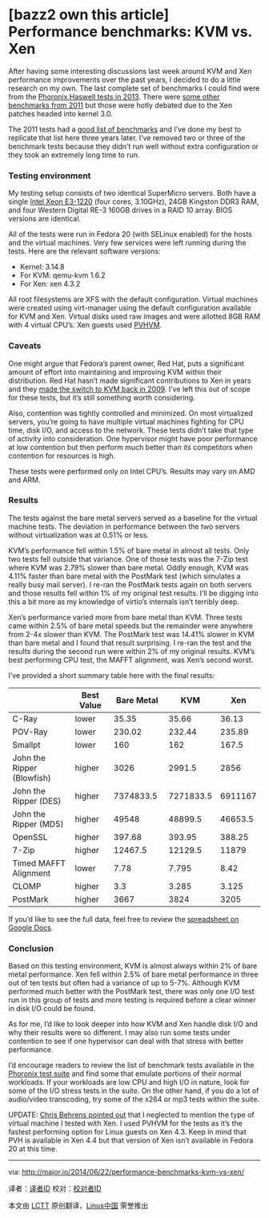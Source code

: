 [bazz2 own this article]
Performance benchmarks: KVM vs. Xen
================================================================================
After having some interesting discussions last week around KVM and Xen performance improvements over the past years, I decided to do a little research on my own. The last complete set of benchmarks I could find were from the [Phoronix Haswell tests in 2013][1]. There were [some other benchmarks from 2011][2] but those were hotly debated due to the Xen patches headed into kernel 3.0.

The 2011 tests had a [good list of benchmarks][3] and I’ve done my best to replicate that list here three years later. I’ve removed two or three of the benchmark tests because they didn’t run well without extra configuration or they took an extremely long time to run.

### Testing environment ###

My testing setup consists of two identical SuperMicro servers. Both have a single [Intel Xeon E3-1220][4] (four cores, 3.10GHz), 24GB Kingston DDR3 RAM, and four Western Digital RE-3 160GB drives in a RAID 10 array. BIOS versions are identical.

All of the tests were run in Fedora 20 (with SELinux enabled) for the hosts and the virtual machines. Very few services were left running during the tests. Here are the relevant software versions:

- Kernel: 3.14.8
- For KVM: qemu-kvm 1.6.2
- For Xen: xen 4.3.2

All root filesystems are XFS with the default configuration. Virtual machines were created using virt-manager using the default configuration available for KVM and Xen. Virtual disks used raw images and were allotted 8GB RAM with 4 virtual CPU’s. Xen guests used [PVHVM][5].

### Caveats ###

One might argue that Fedora’s parent owner, Red Hat, puts a significant amount of effort into maintaining and improving KVM within their distribution. Red Hat hasn’t made significant contributions to Xen in years and they [made the switch to KVM back in 2009][6]. I’ve left this out of scope for these tests, but it’s still something worth considering.

Also, contention was tightly controlled and minimized. On most virtualized servers, you’re going to have multiple virtual machines fighting for CPU time, disk I/O, and access to the network. These tests didn’t take that type of activity into consideration. One hypervisor might have poor performance at low contention but then perform much better than its competitors when contention for resources is high.

These tests were performed only on Intel CPU’s. Results may vary on AMD and ARM.

### Results ###

The tests against the bare metal servers served as a baseline for the virtual machine tests. The deviation in performance between the two servers without virtualization was at 0.51% or less.

KVM’s performance fell within 1.5% of bare metal in almost all tests. Only two tests fell outside that variance. One of those tests was the 7-Zip test where KVM was 2.79% slower than bare metal. Oddly enough, KVM was 4.11% faster than bare metal with the PostMark test (which simulates a really busy mail server). I re-ran the PostMark tests again on both servers and those results fell within 1% of my original test results. I’ll be digging into this a bit more as my knowledge of virtio’s internals isn’t terribly deep.

Xen’s performance varied more from bare metal than KVM. Three tests came within 2.5% of bare metal speeds but the remainder were anywhere from 2-4x slower than KVM. The PostMark test was 14.41% slower in KVM than bare metal and I found that result surprising. I re-ran the test and the results during the second run were within 2% of my original results. KVM’s best performing CPU test, the MAFFT alignment, was Xen’s second worst.

I’ve provided a short summary table here with the final results:

<table id="tablepress-3" class="tablepress tablepress-id-3 dataTable">
<thead>
<tr class="row-1 odd" role="row"><th class="column-1 sorting" role="columnheader" tabindex="0" aria-controls="tablepress-3" rowspan="1" colspan="1" aria-label="&amp;nbsp;: activate to sort column ascending" style="width: 261px;"><div>&nbsp;</div></th><th class="column-2 sorting" role="columnheader" tabindex="0" aria-controls="tablepress-3" rowspan="1" colspan="1" aria-label="Best Value: activate to sort column ascending" style="width: 124px;"><div>Best Value</div></th><th class="column-3 sorting" role="columnheader" tabindex="0" aria-controls="tablepress-3" rowspan="1" colspan="1" aria-label="Bare Metal: activate to sort column ascending" style="width: 124px;"><div>Bare Metal</div></th><th class="column-4 sorting" role="columnheader" tabindex="0" aria-controls="tablepress-3" rowspan="1" colspan="1" aria-label="KVM: activate to sort column ascending" style="width: 85px;"><div>KVM</div></th><th class="column-5 sorting" role="columnheader" tabindex="0" aria-controls="tablepress-3" rowspan="1" colspan="1" aria-label="Xen: activate to sort column ascending" style="width: 66px;"><div>Xen</div></th></tr>
</thead>

<tbody class="row-hover" role="alert" aria-live="polite" aria-relevant="all"><tr class="row-2 even">
	<td class="column-1 ">C-Ray</td><td class="column-2 ">lower</td><td class="column-3 ">35.35</td><td class="column-4 ">35.66</td><td class="column-5 ">36.13</td>
</tr><tr class="row-3 odd">
	<td class="column-1 ">POV-Ray</td><td class="column-2 ">lower</td><td class="column-3 ">230.02</td><td class="column-4 ">232.44</td><td class="column-5 ">235.89</td>
</tr><tr class="row-4 even">
	<td class="column-1 ">Smallpt</td><td class="column-2 ">lower</td><td class="column-3 ">160</td><td class="column-4 ">162</td><td class="column-5 ">167.5</td>
</tr><tr class="row-5 odd">
	<td class="column-1 ">John the Ripper (Blowfish)</td><td class="column-2 ">higher</td><td class="column-3 ">3026</td><td class="column-4 ">2991.5</td><td class="column-5 ">2856</td>
</tr><tr class="row-6 even">
	<td class="column-1 ">John the Ripper (DES)</td><td class="column-2 ">higher</td><td class="column-3 ">7374833.5</td><td class="column-4 ">7271833.5</td><td class="column-5 ">6911167</td>
</tr><tr class="row-7 odd">
	<td class="column-1 ">John the Ripper (MD5)</td><td class="column-2 ">higher</td><td class="column-3 ">49548</td><td class="column-4 ">48899.5</td><td class="column-5 ">46653.5</td>
</tr><tr class="row-8 even">
	<td class="column-1 ">OpenSSL</td><td class="column-2 ">higher</td><td class="column-3 ">397.68</td><td class="column-4 ">393.95</td><td class="column-5 ">388.25</td>
</tr><tr class="row-9 odd">
	<td class="column-1 ">7-Zip</td><td class="column-2 ">higher</td><td class="column-3 ">12467.5</td><td class="column-4 ">12129.5</td><td class="column-5 ">11879</td>
</tr><tr class="row-10 even">
	<td class="column-1 ">Timed MAFFT Alignment</td><td class="column-2 ">lower</td><td class="column-3 ">7.78</td><td class="column-4 ">7.795</td><td class="column-5 ">8.42</td>
</tr><tr class="row-11 odd">
	<td class="column-1 ">CLOMP</td><td class="column-2 ">higher</td><td class="column-3 ">3.3</td><td class="column-4 ">3.285</td><td class="column-5 ">3.125</td>
</tr><tr class="row-12 even">
	<td class="column-1 ">PostMark</td><td class="column-2 ">higher</td><td class="column-3 ">3667</td><td class="column-4 ">3824</td><td class="column-5 ">3205</td>
</tr></tbody></table>

If you’d like to see the full data, feel free to review the [spreadsheet on Google Docs][7].

### Conclusion ###

Based on this testing environment, KVM is almost always within 2% of bare metal performance. Xen fell within 2.5% of bare metal performance in three out of ten tests but often had a variance of up to 5-7%. Although KVM performed much better with the PostMark test, there was only one I/O test run in this group of tests and more testing is required before a clear winner in disk I/O could be found.

As for me, I’d like to look deeper into how KVM and Xen handle disk I/O and why their results were so different. I may also run some tests under contention to see if one hypervisor can deal with that stress with better performance.

I’d encourage readers to review the list of benchmark tests available in the [Phoronix test suite][8] and find some that emulate portions of their normal workloads. If your workloads are low CPU and high I/O in nature, look for some of the I/O stress tests in the suite. On the other hand, if you do a lot of audio/video transcoding, try some of the x264 or mp3 tests within the suite.

UPDATE: [Chris Behrens pointed out][9] that I neglected to mention the type of virtual machine I tested with Xen. I used PVHVM for the tests as it’s the fastest performing option for Linux guests on Xen 4.3. Keep in mind that PVH is available in Xen 4.4 but that version of Xen isn’t available in Fedora 20 at this time.

--------------------------------------------------------------------------------

via: http://major.io/2014/06/22/performance-benchmarks-kvm-vs-xen/

译者：[译者ID](https://github.com/译者ID) 校对：[校对者ID](https://github.com/校对者ID)

本文由 [LCTT](https://github.com/LCTT/TranslateProject) 原创翻译，[Linux中国](http://linux.cn/) 荣誉推出

[1]:http://www.phoronix.com/scan.php?page=article&item=intel_haswell_virtualization&num=1
[2]:http://blog.xen.org/index.php/2011/11/29/baremetal-vs-xen-vs-kvm-redux/
[3]:http://blog.xen.org/wp-content/uploads/2011/11/overview.png
[4]:http://ark.intel.com/products/52269/Intel-Xeon-Processor-E3-1220-8M-Cache-3_10-GHz?q=e3-1220
[5]:http://wiki.xen.org/wiki/Xen_Linux_PV_on_HVM_drivers
[6]:http://www.infoworld.com/d/virtualization/red-hat-releases-first-kvm-support-rhel-54-376
[7]:https://docs.google.com/spreadsheets/d/1kmudbOjCDUgfw76b8qP2GqNqF1ddlTOKyOjc0GmNOIE/edit?usp=sharing
[8]:http://www.phoronix-test-suite.com/
[9]:https://twitter.com/comstud/status/480785742730252288
